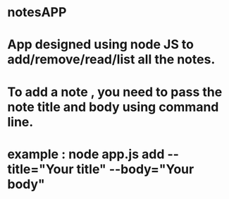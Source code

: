 # notesAPP

# App designed using node JS to add/remove/read/list all the notes.

# To add a note , you need to pass the note title and body using command line.
# example :  node app.js add --title="Your title" --body="Your body"
    
